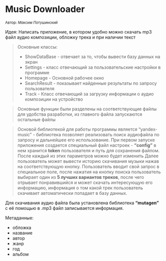 # Music Downloader

<sub>Автор: _Максим Потушинский_ </sub>

Идея: Написать приложение, в котором удобно можно скачать mp3 файл аудио композиции, обложку трека и при наличии текст

>Основные классы:
>* ShowDataBase - отвечает за то, чтобы вывести базу данных на экран
>* Settings - класс отвечающий за пользовательские настройки в программе
>* Homepage - Основной рабочее окно 
>* SearchResult - показывает найденные результаты по запросу пользователя
>* Track - Класс отвечающий за загрузку информации о аудио композиции на устройство

>Основные функции были разделены на соответствующие файлы для удобства разработки, из главного файла запускаются остальные файлы


>Основой библиотекой для работы программы является “yandex-music” - библиотека позволяет реализовать поиск аудиофайла по запросу и дальнейшее его использование. 
При первом запуске приложения создается специальный файл настроек - **“config”** в нем хранится **token** пользователя и путь для сохранения файлом. После каждый из этих параметров можно будет изменить
Далее пользователь может вывести историю скачивания музыки нажав на соответствующую кнопку. 
Пользователь вводит свой запрос в специальное поле, после нажатия на кнопку поиска пользователь выбирает один из **5 лучших вариантов треков**, после чего отрывает понравившийся и может скачать интересующую его информацию, информация о том какой трек пользователь скачивает автоматически попадает в базу данных.

Для скачивания аудио файла была установлена библиотека **“mutagen”** с её помощью в .mp3 файл записывается информация.

Метаданные:
* обложка
* название
* автор
* жанр
* год
* альбом
